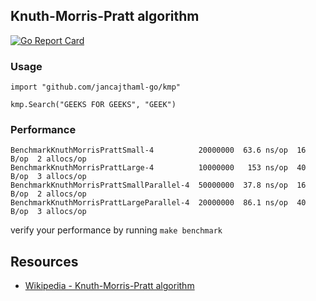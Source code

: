 ## Knuth-Morris-Pratt algorithm

[![Go Report Card](https://goreportcard.com/badge/jancajthaml-go/kmp)](https://goreportcard.com/report/jancajthaml-go/kmp)

### Usage ###

```
import "github.com/jancajthaml-go/kmp"

kmp.Search("GEEKS FOR GEEKS", "GEEK")
```

### Performance ###

```
BenchmarkKnuthMorrisPrattSmall-4          20000000  63.6 ns/op  16 B/op  2 allocs/op
BenchmarkKnuthMorrisPrattLarge-4          10000000   153 ns/op  40 B/op  3 allocs/op
BenchmarkKnuthMorrisPrattSmallParallel-4  50000000  37.8 ns/op  16 B/op  2 allocs/op
BenchmarkKnuthMorrisPrattLargeParallel-4  20000000  86.1 ns/op  40 B/op  3 allocs/op
```

verify your performance by running `make benchmark`

## Resources

* [Wikipedia - Knuth-Morris-Pratt algorithm](https://en.wikipedia.org/wiki/Knuth%E2%80%93Morris%E2%80%93Pratt_algorithm)
